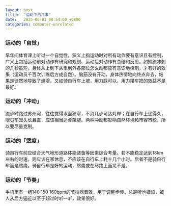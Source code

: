 ```yaml
---
layout: post
title:  "运动中的几事"
date:   2025-06-03 00:54:00 +0800
categories: computer-unrelated
---
```


### 运动的「自觉」
早年间体育课上听过一个自觉性，狭义上指运动时对所有动作要有意识且有控制，广义上包括运动前对动作有研究和规划、运动后对动作有总结和反思。如短跑冲刺的几秒虽短，身体从上到下从里到外各部位怎么动都应有意识地控制，才有好的效果（运动员千百次训练后方成自然）。脑筋没有开动，身体热情地向终点奔去，结果是徒然地导致了熵增。又如骑自行车上坡，用力踩可以，用力攥车把的效益不是最好。

### 运动的「冲动」
跑步时路过苏州河，往往觉得水面狭窄，不消几步可达对岸；在自行车上坐得久，眼见车笼头长且直，应该相当适合架腿。两种冲动都影响自然环境和市容市貌，所以要尽量克制。

### 运动的「适度」
骑自行车前应结合天气地形道路体能装备等因素综合考量。若不能稳定达到18km左右的时速，则应该在家休息，不应该在自行车上耗十几个小时。后者不是骑自行车而是熬鹰。骑自行车是好的运动，熬鹰或在马路上画龙不是。

### 运动的「节奏」
手机里有一组140 150 160bpm的节拍器音效，用于调整步频。总是听也嫌烦，被人从后方逼近以至于超过时听一听，效果很好。